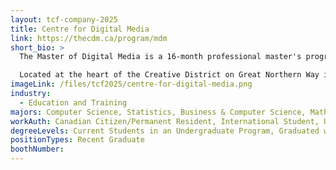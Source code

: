 ```yaml
---
layout: tcf-company-2025
title: Centre for Digital Media
link: https://thecdm.ca/program/mdm
short_bio: >
  The Master of Digital Media is a 16-month professional master's program that gives you hands-on experience creating digital media products, working with real clients, and developing industry-relevant leadership and collaboration skills.

  Located at the heart of the Creative District on Great Northern Way in Vancouver, Centre for Digital Media (CDM) is a thriving campus with an earned reputation as a destination for collaboration amongst learners, educational leaders, industry and community based-partners. CDM was established through the ground-breaking partnership of four leading academic institutions: The University of British Columbia (UBC), Simon Fraser University (SFU), Emily Carr University of Art + Design (ECU), and the British Columbia Institute of Technology (BCIT).
imageLink: /files/tcf2025/centre-for-digital-media.png
industry:
  - Education and Training
majors: Computer Science, Statistics, Business & Computer Science, Mathematics, Cognitive Science, Neuroscience, Physics, Data Science, Computer Engineering, Electrical Engineering, Engineering Physics, Mechanical Engineering, Biomedical Engineering, Other Engineering
workAuth: Canadian Citizen/Permanent Resident, International Student, US Citizen, All
degreeLevels: Current Students in an Undergraduate Program, Graduated with an Undergraduate Degree
positionTypes: Recent Graduate
boothNumber:
---
```

